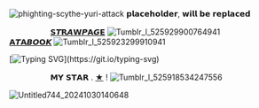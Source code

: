 ![phighting-scythe-yuri-attack](https://github.com/user-attachments/assets/5a5f5f80-2709-4bfd-975a-45eb328914f0)
𝗽𝗹𝗮𝗰𝗲𝗵𝗼𝗹𝗱𝗲𝗿, 𝘄𝗶𝗹𝗹 𝗯𝗲 𝗿𝗲𝗽𝗹𝗮𝗰𝗲𝗱

　　　 　　[𝗦𝙏𝗥𝘼𝗪𝙋𝗔𝙂𝗘](https://sirmeggle.straw.page) ![Tumblr_l_525929900764941](https://github.com/user-attachments/assets/6984bc23-9731-45a8-baea-b022190f60e4) 
　　　     ‎‎[𝗔𝙏𝗔𝘽𝙊𝗢𝙆](https://chromaticlove.atabook.org/) ![Tumblr_l_525923299910941](https://github.com/user-attachments/assets/fb5ee79b-514c-40b2-8bcd-887fc8c7fe24)

[![Typing SVG](https://readme-typing-svg.demolab.com?font=Tiny5&size=28&pause=1000&color=203385&center=true&vCenter=true&width=435&lines=OH%2C+I+MISS+WHEN+WE+FIRST+MET.;HE+DIDN'T+KNOW+ME+YET.)](https://git.io/typing-svg)

　　　 　　𝗠𝗬 𝗦𝗧𝗔𝗥 . [★](https://github.com/A-HUMANS-TOUCH) ! ![Tumblr_l_525918534247556](https://github.com/user-attachments/assets/2e9953a3-152b-4e20-b8f9-f06d1a08fd23)

![Untitled744_20241030140648](https://github.com/user-attachments/assets/c7d5a8dd-9577-4ca5-a29c-6d3ca9cdee77)
